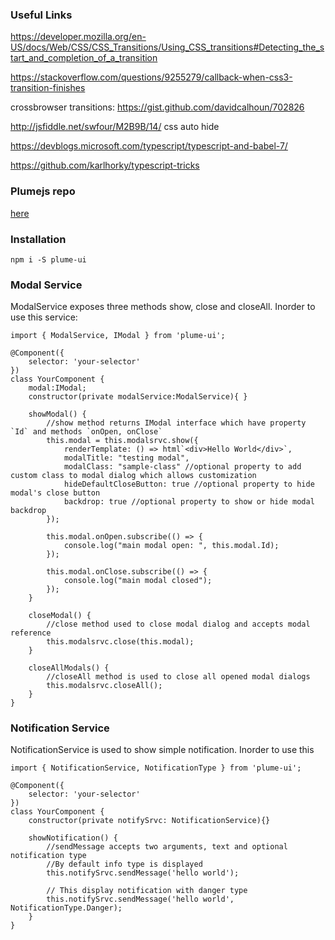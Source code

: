 ### Useful Links

https://developer.mozilla.org/en-US/docs/Web/CSS/CSS_Transitions/Using_CSS_transitions#Detecting_the_start_and_completion_of_a_transition

https://stackoverflow.com/questions/9255279/callback-when-css3-transition-finishes

crossbrowser transitions: https://gist.github.com/davidcalhoun/702826

http://jsfiddle.net/swfour/M2B9B/14/ css auto hide

https://devblogs.microsoft.com/typescript/typescript-and-babel-7/

https://github.com/karlhorky/typescript-tricks

### Plumejs repo
[here](https://github.com/kiranmantha/plumejs)

### Installation
`npm i -S plume-ui`

### Modal Service

ModalService exposes three methods show, close and closeAll. Inorder to use this service:

```
import { ModalService, IModal } from 'plume-ui';

@Component({
    selector: 'your-selector'
})
class YourComponent {
    modal:IModal;
    constructor(private modalService:ModalService){ }

    showModal() {
        //show method returns IModal interface which have property `Id` and methods `onOpen, onClose`
        this.modal = this.modalsrvc.show({
			renderTemplate: () => html`<div>Hello World</div>`,
			modalTitle: "testing modal",
			modalClass: "sample-class" //optional property to add custom class to modal dialog which allows customization
            hideDefaultCloseButton: true //optional property to hide modal's close button
            backdrop: true //optional property to show or hide modal backdrop
		});

		this.modal.onOpen.subscribe(() => {
			console.log("main modal open: ", this.modal.Id);
		});

		this.modal.onClose.subscribe(() => {
			console.log("main modal closed");
		});
    }

    closeModal() {
        //close method used to close modal dialog and accepts modal reference
        this.modalsrvc.close(this.modal);
    }

    closeAllModals() {
        //closeAll method is used to close all opened modal dialogs
        this.modalsrvc.closeAll();
    }
}

```

### Notification Service

NotificationService is used to show simple notification. Inorder to use this

```
import { NotificationService, NotificationType } from 'plume-ui';

@Component({
    selector: 'your-selector'
})
class YourComponent {
    constructor(private notifySrvc: NotificationService){}

    showNotification() {
        //sendMessage accepts two arguments, text and optional notification type
        //By default info type is displayed
        this.notifySrvc.sendMessage('hello world');

        // This display notification with danger type
        this.notifySrvc.sendMessage('hello world', NotificationType.Danger);
    }
}
```
